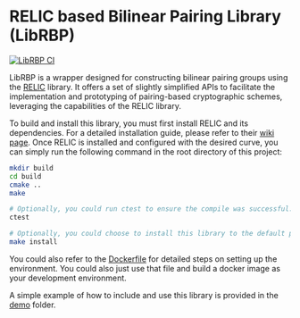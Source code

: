 # RELIC based Bilinear Pairing Library (LibRBP)
[![LibRBP CI](https://github.com/Weiqi97/LibRBP/actions/workflows/ci.yml/badge.svg)](https://github.com/Weiqi97/LibRBP/actions/workflows/ci.yml)

LibRBP is a wrapper designed for constructing bilinear pairing groups using the [RELIC](https://github.com/relic-toolkit/relic) library. It offers a set of slightly simplified APIs to facilitate the implementation and prototyping of pairing-based cryptographic schemes, leveraging the capabilities of the RELIC library.

To build and install this library, you must first install RELIC and its dependencies. For a detailed installation guide, please refer to their [wiki page](https://github.com/relic-toolkit/relic/wiki/Building). Once RELIC is installed and configured with the desired curve, you can simply run the following command in the root directory of this project:
```bash
mkdir build
cd build
cmake ..
make

# Optionally, you could run ctest to ensure the compile was successful.
ctest

# Optionally, you could choose to install this library to the default path.
make install
```
You could also refer to the [Dockerfile](Dockerfile) for detailed steps on setting up the environment. You could also just use that file and build a docker image as your development environment.

A simple example of how to include and use this library is provided in the [demo](demo) folder.
